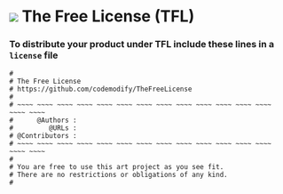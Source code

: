 # ![](https://fonts.gstatic.com/s/i/materialiconsoutlined/flare/v4/24px.svg) The Free License (TFL)

### __To distribute your product under TFL include these lines in a `license` file__

```
#
# The Free License
# https://github.com/codemodify/TheFreeLicense
#
# ~~~~ ~~~~ ~~~~ ~~~~ ~~~~ ~~~~ ~~~~ ~~~~ ~~~~ ~~~~ ~~~~ ~~~~ ~~~~ ~~~~ ~~~~
#      @Authors :
#         @URLs :
# @Contributors :
# ~~~~ ~~~~ ~~~~ ~~~~ ~~~~ ~~~~ ~~~~ ~~~~ ~~~~ ~~~~ ~~~~ ~~~~ ~~~~ ~~~~ ~~~~
#
# You are free to use this art project as you see fit.
# There are no restrictions or obligations of any kind.
#
```
